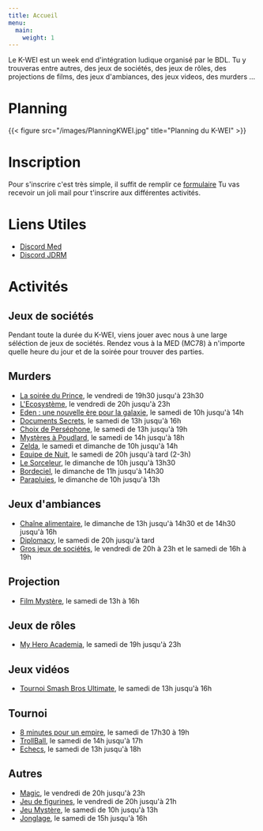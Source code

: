 ```yaml
---
title: Accueil
menu:
  main:
    weight: 1
---
```

Le K-WEI est un week end d'intégration ludique organisé par le BDL.
Tu y trouveras entre autres, des jeux de sociétés, des jeux de rôles, des projections
de films, des jeux d'ambiances, des jeux videos, des murders …

# Planning
{{< figure src="/images/PlanningKWEI.jpg" title="Planning du K-WEI" >}}

# Inscription

Pour s'inscrire c'est très simple, il suffit de remplir ce [formulaire](https://framaforms.org/inscription-k-wei-2021-1630864415)
Tu vas recevoir un joli mail pour t'inscrire aux différentes activités. 

# Liens Utiles 

  - [Discord Med](https://discord.gg/z7DuhED8wP)
  - [Discord JDRM](https://discord.gg/W3Nju9YH3X)

# Activités

## Jeux de sociétés

Pendant toute la durée du K-WEI, viens jouer avec nous à une large séléction
de jeux de sociétés. Rendez vous à la MED (MC78) à n'importe quelle heure du jour
et de la soirée pour trouver des parties.

## Murders
  - [La soirée du Prince](murders/prince), le vendredi de 19h30 jusqu'à 23h30
  - [L'Ecosystème](murders/ecosysteme), le vendredi de 20h jusqu'à 23h
  - [Eden : une nouvelle ère pour la galaxie](murders/eden), le samedi de 10h jusqu'à 14h
  - [Documents Secrets](murders/documents-secrets), le samedi de 13h jusqu'à 16h
  - [Choix de Perséphone](murders/choix-de-persephone), le samedi de 13h jusqu'à 19h
  - [Mystères à Poudlard](murders/poudlard), le samedi de 14h jusqu'à 18h
  - [Zelda](murders/zelda), le samedi et dimanche de 10h jusqu'à 14h
  - [Equipe de Nuit](murders/equipe-de-nuit), le samedi de 20h jusqu'à tard (2-3h)
  - [Le Sorceleur](murders/sorceleur), le dimanche de 10h jusqu'à 13h30
  - [Bordeciel](murders/bordeciel), le dimanche de 11h jusqu'à 14h30
  - [Parapluies](murders/parapluies), le dimanche de 10h jusqu'à 13h


## Jeux d'ambiances
  - [Chaîne alimentaire](ambiance/chaine-alimentaire), le dimanche de 13h jusqu'à 14h30 et de 14h30 jusqu'à 16h
  - [Diplomacy](ambiance/diplomacy), le samedi de 20h jusqu'à tard
  - [Gros jeux de sociétés](ambiance/gros-jeux), le vendredi de 20h à 23h et le samedi de 16h à 19h
## Projection
  - [Film Mystère](projections/mystere), le samedi de 13h à 16h


## Jeux de rôles
  - [My Hero Academia](jdr/my-hero-academia), le samedi de 19h jusqu'à 23h

## Jeux vidéos
  - [Tournoi Smash Bros Ultimate](jeux-video/smash), le samedi de 13h jusqu'à 16h

## Tournoi
  - [8 minutes pour un empire](tournoi/8-minutes-pour-un-empire), le samedi de 17h30 à 19h
  - [TrollBall](tournoi/trollball), le samedi de 14h jusqu'à 17h
  - [Echecs](tournoi/echecs), le samedi de 13h jusqu'à 18h

## Autres
  - [Magic](autres/magic), le vendredi de 20h jusqu'à 23h
  - [Jeu de figurines](autres/figurines), le vendredi de 20h jusqu'à 21h
  - [Jeu Mystère](autres/jeu-mystere), le samedi de 10h jusqu'à 13h
  - [Jonglage](autres/jonglage), le samedi de 15h jusqu'à 16h

